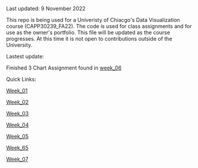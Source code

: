 Last updated: 9 November 2022

This repo is being used for a Univeristy of Chiacgo's Data Visualization course (CAPP30239_FA22).  The code is used for class assignments and for use as the owner's portfolio.  This file will be updated as the course progresses.  At this time it is not open to contributions outside of the University.

Lastest update: 

Finished 3 Chart Assignment found in <a href="https://github.com/RConnie/CAPP30239_FA22/tree/main/week_06/">week_06</a> 


Quick Links: 

<a href="https://github.com/RConnie/CAPP30239_FA22/tree/main/week_01">Week_01</a>

<a href="https://github.com/RConnie/CAPP30239_FA22/tree/main/week_02">Week_02</a>

<a href="https://github.com/RConnie/CAPP30239_FA22/tree/main/week_03">Week_03</a>

<a href="https://github.com/RConnie/CAPP30239_FA22/tree/main/week_04">Week_04</a>

<a href="https://github.com/RConnie/CAPP30239_FA22/tree/main/week_05">Week_05</a>

<a href="https://github.com/RConnie/CAPP30239_FA22/tree/main/week_06">Week_65</a>

<a href="https://github.com/RConnie/CAPP30239_FA22/tree/main/week_07">Week_07</a>


